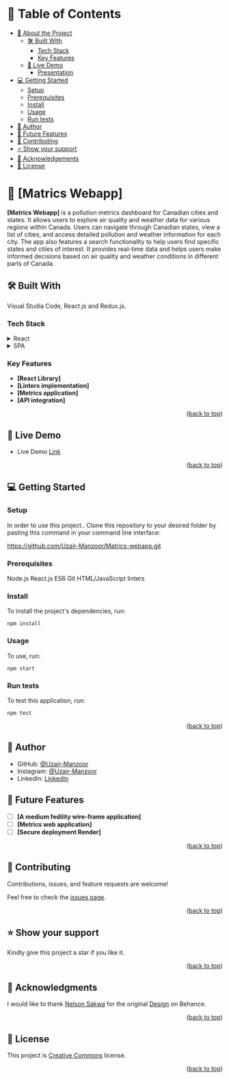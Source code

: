<a name="readme-top"></a>

# 📗 Table of Contents

- [📖 About the Project](#about-project)
  - [🛠 Built With](#built-with)
    - [Tech Stack](#tech-stack)
    - [Key Features](#key-features)
  - [🚀 Live Demo](#live-demo)
    - [Presentation](#presentation)
- [💻 Getting Started](#getting-started)
  - [Setup](#setup)
  - [Prerequisites](#prerequisites)
  - [Install](#install)
  - [Usage](#usage)
  - [Run tests](#run-tests)
- [👥 Author](#author)
- [🔭 Future Features](#future-features)
- [🤝 Contributing](#contributing)
- [⭐️ Show your support](#support)
- [🙏 Acknowledgements](#acknowledgements)
- [📝 License](#license)

# 📖 [Matrics Webapp] <a name="about-project"></a>

**[Matrics Webapp]** is a pollution metrics dashboard for Canadian cities and states. It allows users to explore air quality and weather data for various regions within Canada. Users can navigate through Canadian states, view a list of cities, and access detailed pollution and weather information for each city. The app also features a search functionality to help users find specific states and cities of interest. It provides real-time data and helps users make informed decisions based on air quality and weather conditions in different parts of Canada.

## 🛠 Built With <a name="built-with"></a>
Visual Studia Code, React.js and Redux.js.

### Tech Stack <a name="tech-stack"></a>

<details>
  <summary>React</summary>
</details>

<details>
  <summary>SPA</summary>
</details>

### Key Features <a name="key-features"></a>

- **[React Library]**
- **[Linters implementation]**
- **[Metrics application]**
- **[API integration]**

<p align="right">(<a href="#readme-top">back to top</a>)</p>

## 🚀 Live Demo <a name="live-demo"></a>

- Live Demo [Link](https://metrics-webapp-git-styling-uzair-manzoor.vercel.app/)
<!--
### 🚀 Presentation <a name="presentation"></a>

- Presentation [video](https://cdn.shopify.com/s/files/1/0620/8503/8286/files/Coming_soon_gif_2048x2048.gif?v=1683026148)
 -->
<p align="right">(<a href="#readme-top">back to top</a>)</p>

## 💻 Getting Started <a name="getting-started"></a>

### Setup <a name="setup"></a>

In order to use this project.. Clone this repository to your desired folder by pasting this command in your command line interface:

  https://github.com/Uzair-Manzoor/Matrics-webapp.git

### Prerequisites <a name="prerequisites"></a>

  Node.js
  React.js
  ES6
  Git
  HTML/JavaScript linters

### Install <a name="install"></a>

To install the project's dependencies, run:

```
npm install
```

### Usage <a name="usage"></a>

To use, run:

```
npm start
```

### Run tests <a name="run-tests"></a>

To test this application, run:

```
npm test
```

<p align="right">(<a href="#readme-top">back to top</a>)</p>

## 👥 Author <a name="author"></a>

- GitHub: [@Uzair-Manzoor](https://github.com/Uzair-Manzoor)
- Instagram: [@Uzair-Manzoor](https://www.instagram.com/uzair_kayani/)
- LinkedIn: [LinkedIn](https://www.linkedin.com/in/uzair-manzoor-b69996115/)

## 🔭 Future Features <a name="future-features"></a>

- [ ] **[A medium fedility wire-frame application]**
- [ ] **[Metrics web application]**
- [ ] **[Secure deployment Render]**

<p align="right">(<a href="#readme-top">back to top</a>)</p>

## 🤝 Contributing <a name="contributing"></a>

Contributions, issues, and feature requests are welcome!

Feel free to check the [issues page](../../issues/).

<p align="right">(<a href="#readme-top">back to top</a>)</p>

## ⭐️ Show your support <a name="support"></a>

Kindly give this project a star if you like it.

<p align="right">(<a href="#readme-top">back to top</a>)</p>

## 🙏 Acknowledgments <a name="acknowledgements"></a>

I would like to thank [Nelson Sakwa](https://www.behance.net/sakwadesignstudio) for the original [Design](https://www.behance.net/gallery/31579789/Ballhead-App-(Free-PSDs)) on Behance.

<p align="right">(<a href="#readme-top">back to top</a>)</p>

## 📝 License <a name="license"></a>

This project is [Creative Commons](/LICENSE) license.

<p align="right">(<a href="#readme-top">back to top</a>)</p>
